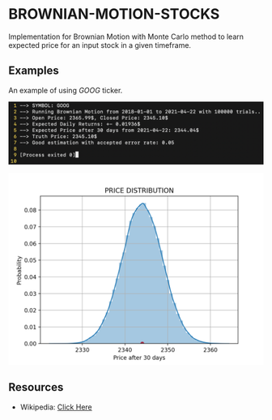 # BROWNIAN-MOTION-STOCKS
Implementation for Brownian Motion with Monte Carlo method to learn expected price for an input stock in a given timeframe.


## Examples
An example of using _GOOG_ ticker.

![linr](examples/GOOG.png)

![linr](examples/price_distribution.png)


## Resources
- Wikipedia: [Click Here](https://en.wikipedia.org/wiki/Geometric_Brownian_motion)
